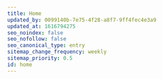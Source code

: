 ```yaml
---
title: Home
updated_by: 0099140b-7e75-4f28-a8f7-9ff4fec4e3a9
updated_at: 1616794275
seo_noindex: false
seo_nofollow: false
seo_canonical_type: entry
sitemap_change_frequency: weekly
sitemap_priority: 0.5
id: home
---
```

